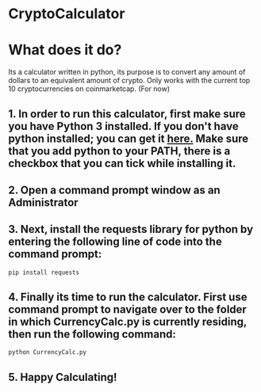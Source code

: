 # CryptoCalculator

# What does it do?

Its a calculator written in python, its purpose is to convert any amount of dollars to an equivalent amount of crypto. Only works with the current top 10 cryptocurrencies on coinmarketcap. (For now)

##  1. In order to run this calculator, first make sure you have Python 3 installed. If you don't have python installed; you can get it [here.](https://www.python.org/ftp/python/3.6.4/python-3.6.4.exe) Make sure that you add python to your PATH, there is a checkbox that you can tick while installing it.

##  2. Open a command prompt window as an __Administrator__

##  3. Next, install the requests library for python by entering the following line of code into the command prompt:

```bash
pip install requests
```

##  4. Finally its time to run the calculator. First use command prompt to navigate over to the folder in which CurrencyCalc.py is currently residing, then run the following command:

```bash
python CurrencyCalc.py
```

##   5. Happy Calculating! 

